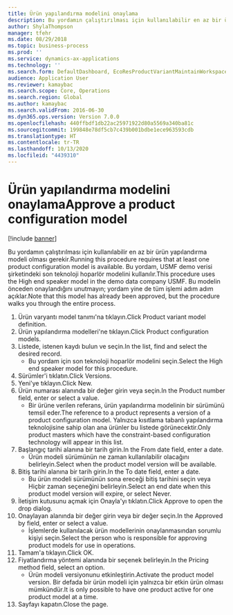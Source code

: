 ```yaml
---
title: Ürün yapılandırma modelini onaylama
description: Bu yordamın çalıştırılması için kullanılabilir en az bir ürün yapılandırma modeli olması gerekir.
author: ShylaThompson
manager: tfehr
ms.date: 08/29/2018
ms.topic: business-process
ms.prod: ''
ms.service: dynamics-ax-applications
ms.technology: ''
ms.search.form: DefaultDashboard, EcoResProductVariantMaintainWorkspace, PCProductConfigurationModelListPage, PCProductModelVersion, PCApproveProductModelVersion, HcmWorkerLookUp
audience: Application User
ms.reviewer: kamaybac
ms.search.scope: Core, Operations
ms.search.region: Global
ms.author: kamaybac
ms.search.validFrom: 2016-06-30
ms.dyn365.ops.version: Version 7.0.0
ms.openlocfilehash: 440ffbdf1db22ac25971922d80a5569a340ba81c
ms.sourcegitcommit: 199848e78df5cb7c439b001bdbe1ece963593cdb
ms.translationtype: HT
ms.contentlocale: tr-TR
ms.lasthandoff: 10/13/2020
ms.locfileid: "4439310"
---
```

# <a name="approve-a-product-configuration-model"></a><span data-ttu-id="9d214-103">Ürün yapılandırma modelini onaylama</span><span class="sxs-lookup"><span data-stu-id="9d214-103">Approve a product configuration model</span></span>

[!include [banner](../../includes/banner.md)]

<span data-ttu-id="9d214-104">Bu yordamın çalıştırılması için kullanılabilir en az bir ürün yapılandırma modeli olması gerekir.</span><span class="sxs-lookup"><span data-stu-id="9d214-104">Running this procedure requires that at least one product configuration model is available.</span></span> <span data-ttu-id="9d214-105">Bu yordam, USMF demo verisi şirketindeki son teknoloji hoparlör modelini kullanılır.</span><span class="sxs-lookup"><span data-stu-id="9d214-105">This procedure uses the High end speaker model in the demo data company USMF.</span></span> <span data-ttu-id="9d214-106">Bu modelin önceden onaylandığını unutmayın; yordam yine de tüm işlemi adım adım açıklar.</span><span class="sxs-lookup"><span data-stu-id="9d214-106">Note that this model has already been approved, but the procedure walks you through the entire process.</span></span>

1. <span data-ttu-id="9d214-107">Ürün varyantı model tanımı'na tıklayın.</span><span class="sxs-lookup"><span data-stu-id="9d214-107">Click Product variant model definition.</span></span>
2. <span data-ttu-id="9d214-108">Ürün yapılandırma modelleri'ne tıklayın.</span><span class="sxs-lookup"><span data-stu-id="9d214-108">Click Product configuration models.</span></span>
3. <span data-ttu-id="9d214-109">Listede, istenen kaydı bulun ve seçin.</span><span class="sxs-lookup"><span data-stu-id="9d214-109">In the list, find and select the desired record.</span></span>
    * <span data-ttu-id="9d214-110">Bu yordam için son teknoloji hoparlör modelini seçin.</span><span class="sxs-lookup"><span data-stu-id="9d214-110">Select the High end speaker model for this procedure.</span></span>  
4. <span data-ttu-id="9d214-111">Sürümler'i tıklatın.</span><span class="sxs-lookup"><span data-stu-id="9d214-111">Click Versions.</span></span>
5. <span data-ttu-id="9d214-112">Yeni'ye tıklayın.</span><span class="sxs-lookup"><span data-stu-id="9d214-112">Click New.</span></span>
6. <span data-ttu-id="9d214-113">Ürün numarası alanında bir değer girin veya seçin.</span><span class="sxs-lookup"><span data-stu-id="9d214-113">In the Product number field, enter or select a value.</span></span>
    * <span data-ttu-id="9d214-114">Bir ürüne verilen referans, ürün yapılandırma modelinin bir sürümünü temsil eder.</span><span class="sxs-lookup"><span data-stu-id="9d214-114">The reference to a product represents a version of a product configuration model.</span></span> <span data-ttu-id="9d214-115">Yalnızca kısıtlama tabanlı yapılandırma teknolojisine sahip olan ana ürünler bu listede görünecektir.</span><span class="sxs-lookup"><span data-stu-id="9d214-115">Only product masters which have the constraint-based configuration technology will appear in this list.</span></span>  
7. <span data-ttu-id="9d214-116">Başlangıç tarihi alanına bir tarih girin.</span><span class="sxs-lookup"><span data-stu-id="9d214-116">In the From date field, enter a date.</span></span>
    * <span data-ttu-id="9d214-117">Ürün modeli sürümünün ne zaman kullanılabilir olacağını belirleyin.</span><span class="sxs-lookup"><span data-stu-id="9d214-117">Select when the product model version will be available.</span></span>  
8. <span data-ttu-id="9d214-118">Bitiş tarihi alanına bir tarih girin.</span><span class="sxs-lookup"><span data-stu-id="9d214-118">In the To date field, enter a date.</span></span>
    * <span data-ttu-id="9d214-119">Bu ürün modeli sürümünün sona ereceği bitiş tarihini seçin veya Hiçbir zaman seçeneğini belirleyin.</span><span class="sxs-lookup"><span data-stu-id="9d214-119">Select an end date when this product model version will expire, or select Never.</span></span>  
9. <span data-ttu-id="9d214-120">İletişim kutusunu açmak için Onayla'yı tıklatın.</span><span class="sxs-lookup"><span data-stu-id="9d214-120">Click Approve to open the drop dialog.</span></span>
10. <span data-ttu-id="9d214-121">Onaylayan alanında bir değer girin veya bir değer seçin.</span><span class="sxs-lookup"><span data-stu-id="9d214-121">In the Approved by field, enter or select a value.</span></span>
    * <span data-ttu-id="9d214-122">İşlemlerde kullanılacak ürün modellerinin onaylanmasından sorumlu kişiyi seçin.</span><span class="sxs-lookup"><span data-stu-id="9d214-122">Select the person who is responsible for approving product models for use in operations.</span></span>  
11. <span data-ttu-id="9d214-123">Tamam'a tıklayın.</span><span class="sxs-lookup"><span data-stu-id="9d214-123">Click OK.</span></span>
12. <span data-ttu-id="9d214-124">Fiyatlandırma yöntemi alanında bir seçenek belirleyin.</span><span class="sxs-lookup"><span data-stu-id="9d214-124">In the Pricing method field, select an option.</span></span>
    * <span data-ttu-id="9d214-125">Ürün modeli versiyonunu etkinleştirin.</span><span class="sxs-lookup"><span data-stu-id="9d214-125">Activate the product model version.</span></span> <span data-ttu-id="9d214-126">Bir defada bir ürün modeli için yalnızca bir etkin ürün olması mümkündür.</span><span class="sxs-lookup"><span data-stu-id="9d214-126">It is only possible to have one product active for one product model at a time.</span></span>  
13. <span data-ttu-id="9d214-127">Sayfayı kapatın.</span><span class="sxs-lookup"><span data-stu-id="9d214-127">Close the page.</span></span>

